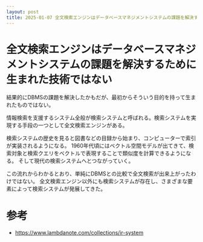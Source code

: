 ```yaml
---
layout: post
title: 2025-01-07 全文検索エンジンはデータベースマネジメントシステムの課題を解決するために生まれた技術ではない
---
```


# 全文検索エンジンはデータベースマネジメントシステムの課題を解決するために生まれた技術ではない

結果的にDBMSの課題を解決したかもだが、最初からそういう目的を持って生まれたものではない。

情報検索を支援するシステム全般が検索システムと呼ばれる。検索システムを実現する手段の一つとして全文検索エンジンがある。

検索システムの歴史を見ると図書などの目録から始まり、コンピューターで索引が実装されるようになる。
1960年代頃にはベクトル空間モデルが出てきて、検索対象と検索クエリをベクトルで表現することで類似度を計算できるようになる。
そして現代の検索システムへとつながっていく。

この流れからわかるとおり、単純にDBMSとの比較で全文検索が出来上がったわけではない。
全文検索エンジン以外にも検索システムが存在し、さまざまな要素によって検索システムが発展してきた。

# 参考
- https://www.lambdanote.com/collections/ir-system
